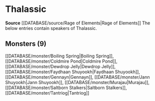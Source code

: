 ﻿---
id: '113'
name: Thalassic
rarity: Uncommon
rus_type_level: null
source: '[[DATABASE/source/Rage of Elements|Rage of Elements]]'
trait:
- '[[DATABASE/trait/Uncommon|Uncommon]]'
type: Language

---
# Thalassic

**Source** [[DATABASE/source/Rage of Elements|Rage of Elements]]
The below entries contain speakers of Thalassic.

## Monsters (9)

[[DATABASE/monster/Boiling Spring|Boiling Spring]], [[DATABASE/monster/Coldmire Pond|Coldmire Pond]], [[DATABASE/monster/Dewdrop Jelly|Dewdrop Jelly]], [[DATABASE/monster/Faydhaan Shuyookh|Faydhaan Shuyookh]], [[DATABASE/monster/Gennayn|Gennayn]], [[DATABASE/monster/Jann Shuyookh|Jann Shuyookh]], [[DATABASE/monster/Murajau|Murajau]], [[DATABASE/monster/Saltborn Stalkers|Saltborn Stalkers]], [[DATABASE/monster/Tantriog|Tantriog]]